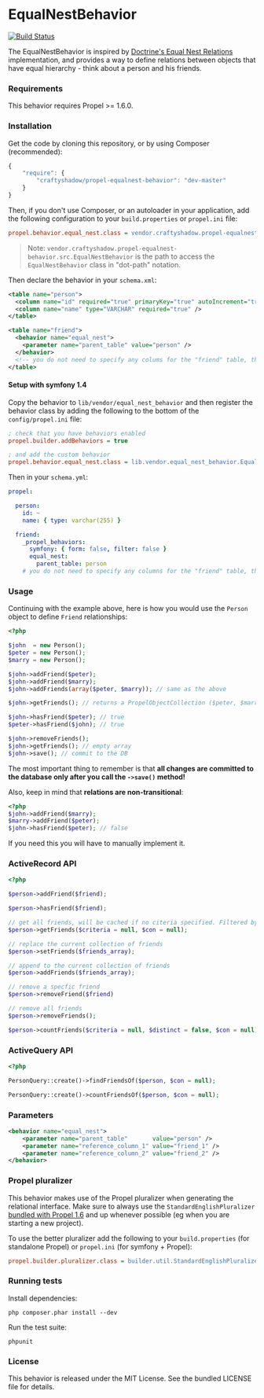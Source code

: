 EqualNestBehavior
================

[![Build Status](https://secure.travis-ci.org/VanTanev/EqualNestBehavior.png?branch=master)](http://travis-ci.org/VanTanev/EqualNestBehavior)

The EqualNestBehavior is inspired by [Doctrine's Equal Nest Relations](http://docs.doctrine-project.org/projects/doctrine1/en/latest/en/manual/defining-models.html#equal-nest-relations)
implementation, and provides a way to define relations between objects that have
equal hierarchy - think about a person and his friends.


### Requirements

This behavior requires Propel >= 1.6.0.


### Installation

Get the code by cloning this repository, or by using Composer (recommended):

```javascript
{
    "require": {
        "craftyshadow/propel-equalnest-behavior": "dev-master"
    }
}
```

Then, if you don't use Composer, or an autoloader in your application, add the
following configuration to your `build.properties` or `propel.ini` file:

```ini
propel.behavior.equal_nest.class = vendor.craftyshadow.propel-equalnest-behavior.src.EqualNestBehavior
```

> Note: `vendor.craftyshadow.propel-equalnest-behavior.src.EqualNestBehavior` is the path to access the `EqualNestBehavior` class in "dot-path" notation.


Then declare the behavior in your `schema.xml`:

```xml
<table name="person">
  <column name="id" required="true" primaryKey="true" autoIncrement="true" type="INTEGER" />
  <column name="name" type="VARCHAR" required="true" />
</table>

<table name="friend">
  <behavior name="equal_nest">
    <parameter name="parent_table" value="person" />
  </behavior>
  <!-- you do not need to specify any colums for the "friend" table, the behavior will add them automatically -->
</table>
```


#### Setup with symfony 1.4

Copy the behavior to `lib/vendor/equal_nest_behavior` and then register the
behavior class by adding the following to the bottom of the `config/propel.ini`
file:

```ini
; check that you have behaviors enabled
propel.builder.addBehaviors = true

; and add the custom behavior
propel.behavior.equal_nest.class = lib.vendor.equal_nest_behavior.EqualNestBehavior
```

Then in your `schema.yml`:

```yaml
propel:

  person:
    id: ~
    name: { type: varchar(255) }

  friend:
    _propel_behaviors:
      symfony: { form: false, filter: false }
      equal_nest:
        parent_table: person
    # you do not need to specify any columns for the "friend" table, the behavior will add them automatically
```


### Usage

Continuing with the example above, here is how you would use the `Person` object
to define `Friend` relationships:

```php
<?php

$john  = new Person();
$peter = new Person();
$marry = new Person();

$john->addFriend($peter);
$john->addFriend($marry);
$john->addFriends(array($peter, $marry)); // same as the above

$john->getFriends(); // returns a PropelObjectCollection ($peter, $marry)

$john->hasFriend($peter); // true
$peter->hasFriend($john); // true

$john->removeFriends();
$john->getFriends(); // empty array
$john->save(); // commit to the DB
```

The most important thing to remember is that **all changes are committed to the
database only after you call the `->save()` method!**

Also, keep in mind that **relations are non-transitional**:

```php
<?php
$john->addFriend($marry);
$marry->addFriend($peter);
$john->hasFriend($peter); // false
```

If you need this you will have to manually implement it.


### ActiveRecord API

```php
<?php

$person->addFriend($friend);

$person->hasFriend($friend);

// get all friends, will be cached if no citeria specified. Filtered by the criteria otherwize
$person->getFriends($criteria = null, $con = null);

// replace the current collection of friends
$person->setFriends($friends_array);

// append to the current collection of friends
$person->addFriends($friends_array);

// remove a specfic friend
$person->removeFriend($friend)

// remove all friends
$person->removeFriends();

$person->countFriends($criteria = null, $distinct = false, $con = null);
```


### ActiveQuery API

```php
<?php

PersonQuery::create()->findFriendsOf($person, $con = null);

PersonQuery::create()->countFriendsOf($person, $con = null);
```


### Parameters

```xml
<behavior name="equal_nest">
    <parameter name="parent_table"       value="person" />
    <parameter name="reference_column_1" value="friend_1" />
    <parameter name="reference_column_2" value="friend_2" />
</behavior>
```


### Propel pluralizer

This behavior makes use of the Propel pluralizer when generating the relational
interface. Make sure to always use the `StandardEnglishPluralizer`
[bundled with Propel 1.6](http://propel.posterous.com/propel-gets-better-at-naming-things)
and up whenever possible (eg when you are starting a new project).

To use the better pluralizer add the following to your `build.properties` (for
standalone Propel) or `propel.ini` (for symfony + Propel):

```ini
propel.builder.pluralizer.class = builder.util.StandardEnglishPluralizer
```


### Running tests

Install dependencies:

    php composer.phar install --dev

Run the test suite:

    phpunit


### License

This behavior is released under the MIT License. See the bundled LICENSE file for details.
